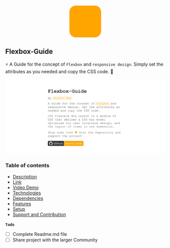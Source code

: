 <p align="center">
  <img src="./public/logo.png?raw=true" width=100px/>
</p>

## Flexbox-Guide

⚡ A Guide for the concept of `Flexbox` and `responsive design`. Simply set the attributes as you needed and copy the CSS code. 🎉

<p align="center">
  <img src="./public/cover.jpg?raw=true" width=1280px/>
</p>


### Table of contents
* [Description](#description)
* [Link](#link)
* [Video Demo](#video-demo)
* [Technologies](#technologies)
* [Dependencies](#dependencies)
* [Features](#features)
* [Setup](#setup)
* [Support and Contribution](#support-and-contribution)

**`Todo`**

- [ ] Complete Readme.md file
- [ ] Share project with the larger Community
